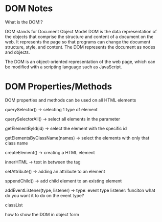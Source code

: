 # DOM Notes

What is the DOM!?

DOM stands for Document Object Model
DOM is the data representation of the objects that comprise the structure and content of a document on the web.
It represents the page so that programs can change the document structure, style, and content. The DOM represents the document as nodes and objects.

The DOM is an object-oriented representation of the web page, which can be modified with a scripting language such as JavaScript.

# DOM Properties/Methods

DOM properties and methods can be used on all HTML elements

querySelector() -> selecting 1 type of element

querySelectorAll() -> select all elements in the parameter

getElementById(id) -> select the element with the specific id

getElementsByClassName(names) -> select the elements with only that class name

createElement() -> creating a HTML element

innerHTML -> text in between the tag

setAttribute() -> adding an attribute to an element

sppendChild() -> add child element to an existing element

addEventListener(type, listener) -> type: event type listener: funciton what do you want it to do on the event type?

classList

how to show the DOM in object form
